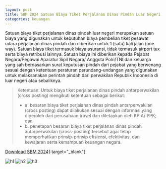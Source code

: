 ```yaml
---
layout: post
title: SBM 2024 Satuan Biaya Tiket Perjalanan Dinas Pindah Luar Negeri (One Way)
categories: keuangan
---
```


Satuan biaya tiket perjalanan dinas pindah luar negeri merupakan satuan biaya yang digunakan untuk kebutuhan biaya pembelian tiket pesawat udara perjalanan dinas pindah dan diberikan untuk 1 (satu) kali
jalan (one way). Satuan biaya tiket termasuk biaya asuransi, tidak termasuk airport tax serta biaya retribusi lainnya.
Satuan biaya ini diberikan kepada Pejabat Negara/Pegawai Aparatur Sipil Negara/ Anggota Polri/TNI dan keluarga yang sah berdasarkan surat keputusan pindah dari pejabat yang berwenang sesuai dengan ketentuan peraturan perundang-undangan yang digunakan untuk melaksanakan perintah pindah dari perwakilan Republik Indonesia di luar negeri atau sebaliknya.

> Ketentuan:
> Untuk biaya tiket perjalanan dinas pindah antarperwakilan (cross­ posting) mengikuti ketentuan sebagai berikut:
> - a. besaran biaya tiket perjalanan dinas pindah antarperwakilan (cross­ posting) dapat dilakukan sesuai dengan informasi yang diperoleh dari perusahaan travel dan ditetapkan oleh KP A/ PPK; dan
> - b. penetapan besaran biaya tiket perjalanan dinas pindah antarperwakilan (cross-posting) tersebut agar tetap memperhatikan prinsip-prinsip efisiensi, efektivitas, dan kewajaran serta kemampuan keuangan negara.


[Download SBM 2024](https://jdih.kemenkeu.go.id/download/8be2507a-7c39-480f-b271-88e74e59e272/2023pmkeuangan049.pdf){:target="_blank"}

![h1](https://blogger.googleusercontent.com/img/b/R29vZ2xl/AVvXsEhZg8dkVwMp1vlu8E_i3ByC-V4PTF7jBjNQqXIV2RWxk_GjU2NZXbBzJpy47cZOL69Wbic9D7RntQyEQeilEEeUu9KtkjEEJ35HVDaXf-6iZkI_LrqCoNPsarD1FxJyvB-l-AMBTGYMqf-iehXgF0vlrzvuSPI_chstVDDrO40-xsLF0g/s1600/sbm_2024_1_Page_23.jpg)
![h2](https://blogger.googleusercontent.com/img/b/R29vZ2xl/AVvXsEjZWg_4Gn5WVnge1KWjUSc6CxRYjVc1xJJqAwIF8-A0VR1Ro6r7W9j1Yo7KnLi59kuLeS25x7l0gauiY5F3s-1aTPOK_0A41srKg3a_iJwSUhS_YBWofcXL6qdnvi4oHminApwc6Al7dgXSV0_R61JEdr33eTzQS-y-rMT9Razwn0ub8w/s1600/sbm_2024_1_Page_24.jpg)
![h3](https://blogger.googleusercontent.com/img/b/R29vZ2xl/AVvXsEj61vWTe2YbR2G6_qxi2BNTQc_pQU5hzNKfs9yATuDoj668b1PEBBnPN_8mN5GCSKhB2Rr94p4WT3Id5nyejxaYnAQrT9Yi160WQP8gYM6rKa4ooQoUT7nAjwxjS59DKmyI1tDSS6FnvoedNm83SXhAuYmSK433wh6y08nRau9dUzMZ9g/s1600/sbm_2024_1_Page_25.jpg)